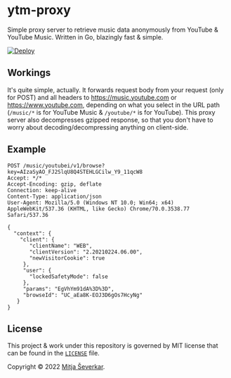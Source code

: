 # ytm-proxy
Simple proxy server to retrieve music data anonymously from YouTube & YouTube Music. Written in Go, blazingly fast & simple.

[![Deploy](https://www.herokucdn.com/deploy/button.svg)](https://heroku.com/deploy?template=https://github.com/harmonoid/ytm-proxy)

## Workings
It's quite simple, actually.
It forwards request body from your request (only for POST) and all headers to https://music.youtube.com or https://www.youtube.com, depending on what you select in the URL path (`/music/*` is for YouTube Music & `/youtube/*` is for YouTube).
This proxy server also decompresses gzipped response, so that you don't have to worry about decoding/decompressing anything on client-side.

## Example
```http request
POST /music/youtubei/v1/browse?key=AIzaSyAO_FJ2SlqU8Q4STEHLGCilw_Y9_11qcW8
Accept: */*
Accept-Encoding: gzip, deflate
Connection: keep-alive
Content-Type: application/json
User-Agent: Mozilla/5.0 (Windows NT 10.0; Win64; x64) AppleWebKit/537.36 (KHTML, like Gecko) Chrome/70.0.3538.77 Safari/537.36

{
  "context": {
    "client": {
       "clientName": "WEB",
       "clientVersion": "2.20210224.06.00",
       "newVisitorCookie": true
     }, 
     "user": {
       "lockedSafetyMode": false
     },
     "params": "EgVhYm91dA%3D%3D",
     "browseId": "UC_aEa8K-EOJ3D6gOs7HcyNg"
   }
}
```

## License

This project & work under this repository is governed by MIT license that can be found in the [`LICENSE`](./LICENSE) file.

Copyright © 2022 [Mitja Ševerkar](https://github.com/mytja).
